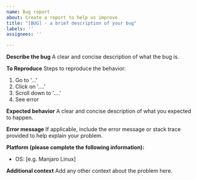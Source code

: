 ```yaml
---
name: Bug report
about: Create a report to help us improve
title: "[BUG] - a brief description of your bug"
labels: ''
assignees: ''

---
```


**Describe the bug**
A clear and concise description of what the bug is.

**To Reproduce**
Steps to reproduce the behavior:
1. Go to '...'
2. Click on '....'
3. Scroll down to '....'
4. See error

**Expected behavior**
A clear and concise description of what you expected to happen.

**Error message**
If applicable, include the error message or stack trace provided to help explain your problem.

**Platform (please complete the following information):**
 - OS: [e.g. Manjaro Linux]

**Additional context**
Add any other context about the problem here.
